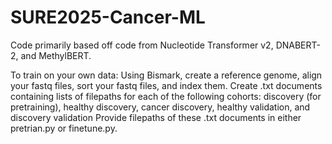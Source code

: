 # SURE2025-Cancer-ML

Code primarily based off code from Nucleotide Transformer v2, DNABERT-2, and MethylBERT. 

To train on your own data:
Using Bismark, create a reference genome, align your fastq files, sort your fastq files, and index them.
Create .txt documents containing lists of filepaths for each of the following cohorts: discovery (for pretraining), healthy discovery, cancer discovery, healthy validation, and discovery validation
Provide filepaths of these .txt documents in either pretrian.py or finetune.py.
